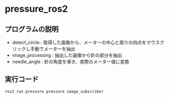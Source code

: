 # pressure_ros2
## プログラムの説明
 - detect_circle : 取得した画像から、メーターの中心と周りの四点をマウスクリックし手動でメーターを抽出
 - image_processing : 抽出した画像から針の部分を抽出
 - needle_angle : 針の角度を導き、実際のメーター値に変換

## 実行コード
```bash
ros2 run pressure pressure image_subscriber
```
